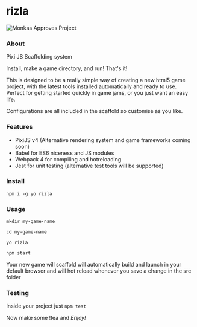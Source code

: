 # rizla

![Monkas Approves Project](https://i.imgur.com/saNTXPD.png)

### About

Pixi JS Scaffolding system

Install, make a game directory, and run! That's it!

This is designed to be a really simple way of creating a new html5 game project, with the latest
tools installed automatically and ready to use.  Perfect for getting started quickly in game jams, or
you just want an easy life.

Configurations are all included in the scaffold so customise as you like.

### Features

- PixiJS v4 (Alternative rendering system and game frameworks coming soon)
- Babel for ES6 niceness and JS modules
- Webpack 4 for compiling and hotreloading
- Jest for unit testing (alternative test tools will be supported)

### Install

`npm i -g yo rizla`

### Usage

```
mkdir my-game-name

cd my-game-name

yo rizla

npm start
```

Your new game will scaffold will automatically build and launch in your default browser and will hot reload whenever you
save a change in the src folder


### Testing

Inside your project just `npm test`

Now make some !tea and *Enjoy!*